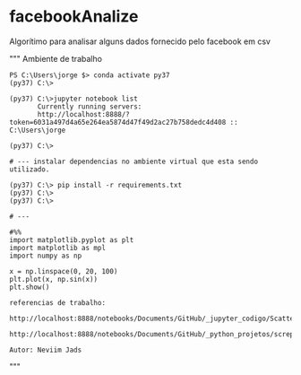 # facebookAnalize

Algorítimo para analisar alguns dados fornecido pelo facebook em csv

""" Ambiente de trabalho 

    PS C:\Users\jorge $> conda activate py37
    (py37) C:\>

    (py37) C:\>jupyter notebook list
           Currently running servers:
           http://localhost:8888/?token=6031a497d4a65e264ea5874d47f49d2ac27b758dedc4d408 :: C:\Users\jorge

    (py37) C:\>

    # --- instalar dependencias no ambiente virtual que esta sendo utilizado.

    (py37) C:\> pip install -r requirements.txt
    (py37) C:\> 
    (py37) C:\> 

    # ---

    #%%
    import matplotlib.pyplot as plt
    import matplotlib as mpl
    import numpy as np

    x = np.linspace(0, 20, 100)
    plt.plot(x, np.sin(x))
    plt.show() 

    referencias de trabalho:
        http://localhost:8888/notebooks/Documents/GitHub/_jupyter_codigo/Scatterplot.ipynb
        http://localhost:8888/notebooks/Documents/GitHub/_python_projetos/screping/referencia/facebook_fanpage_analysis/Facebook_fcn.ipynb

    Autor: Neviim Jads
"""
